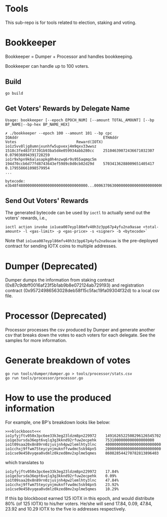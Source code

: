 # Tools
This sub-repo is for tools related to election, staking and voting.

# Bookkeeper
Bookkeeper = Dumper + Processor and handles bookkeeping.

Bookkeeper can handle up to 100 voters.

## Build
```
go build
```

## Get Voters' Rewards by Delegate Name 
`Usage: bookkeeper [--epoch EPOCH_NUM] [--amount TOTAL_AMOUNT] [--bp BP_NAME|--bp-hex BP_NAME_HEX]`
```
✗ ./bookkeeper --epoch 100 --amount 101 --bp cpc
IOAddr                                   	ETHAddr                                 	Votes                           Reward(IOTX)
io1z5vv8ljg8umnjxunhfw5upvexj4m9qxv33wwsz	1518c3fe483f37391b93ba5d4e059934abb280cc	25104639072436671032307         0.079036094391728259
io1r9xhpn9k6alasapkg0h4nzwq6r9s955aqmqc5m	194d70ccb6d77fd8743643ef5989c0d0cb02d29d	57034136288009651405417         0.179558661098579954
...

bytecode: e3b48f4800000000000000000000000000000...0006370630000000000000000000000000000000000000000
```

## Send Out Voters' Rewards
The generated bytecode can be used by `ioctl` to actually send out the voters' rewards, i.e.,
```
ioctl action invoke io1uea007eypl86mfv40h3z3pp67p4yfu2na9asae <total-amount> -l <gas-limit> -p <gas-price> -s <signer> -b <bytecode>`
```

Note that `io1uea007eypl86mfv40h3z3pp67p4yfu2na9asae` is the pre-deployed contract for sending IOTX coins to multiple addresses.

# Dumper (Deprecated)
Dumper dumps the information from staking contract (0x87c9dbff0016af23f5b1ab9b8e072124ab729193) and registration contract (0x95724986563028deb58f15c5fac19fa09304f32d) to a local csv file.

# Processor (Deprecated)
Processor processes the csv produced by Dumper and generate another csv that breaks down the votes to each voters for each delegate. See the samples for more information.

# Generate breakdown of votes
```
go run tools/dumper/dumper.go > tools/processor/stats.csv
go run tools/processor/processor.go
```
# How to use the produced information

For example, one BP's breakdown looks like below:
```
>>>blockboost<<<
io1yfyjftv050x3pc6ee33k3eg23ldzm8pn229972    1491626522508296126545702
io1ge3ursda36ept6vqlq3g3kknd92rfuw2ecpehk    7531000000000000000000
io1t09saa20x8n89rn0zjusjnh4pw2lemlhty3lnc    4000000000000000000000000
io1cchxj9ffwm75teycynjmuknffvwdmc5sk94pn5    2000000000000000000000000
io1cse9e458vyqea0vdmlz0kzed8mv2xplme5qmes    860828544270782813896403
```
which translates to
```
io1yfyjftv050x3pc6ee33k3eg23ldzm8pn229972    17.84%
io1ge3ursda36ept6vqlq3g3kknd92rfuw2ecpehk    0.09%
io1t09saa20x8n89rn0zjusjnh4pw2lemlhty3lnc    47.84%
io1cchxj9ffwm75teycynjmuknffvwdmc5sk94pn5    23.92%
io1cse9e458vyqea0vdmlz0kzed8mv2xplme5qmes    10.29%
```

If this bp blockboost earned 125 IOTX in this epoch, and would distribute 80% (of 125 IOTX) to his/her voters. He/she will send 17.84, 0.09, 47.84, 23.92 and 10.29 IOTX to the five io addresses respectively.
